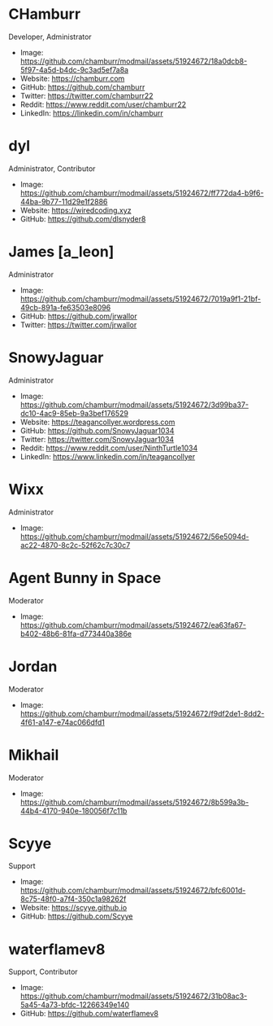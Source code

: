 # CHamburr

Developer, Administrator

- Image: https://github.com/chamburr/modmail/assets/51924672/18a0dcb8-5f97-4a5d-b4dc-9c3ad5ef7a8a
- Website: https://chamburr.com
- GitHub: https://github.com/chamburr
- Twitter: https://twitter.com/chamburr22
- Reddit: https://www.reddit.com/user/chamburr22
- LinkedIn: https://linkedin.com/in/chamburr

# dyl

Administrator, Contributor

- Image: https://github.com/chamburr/modmail/assets/51924672/ff772da4-b9f6-44ba-9b77-11d29e1f2886
- Website: https://wiredcoding.xyz
- GitHub: https://github.com/dlsnyder8

# James [a_leon]

Administrator

- Image: https://github.com/chamburr/modmail/assets/51924672/7019a9f1-21bf-49cb-891a-fe63503e8096
- GitHub: https://github.com/jrwallor
- Twitter: https://twitter.com/jrwallor

# SnowyJaguar

Administrator

- Image: https://github.com/chamburr/modmail/assets/51924672/3d99ba37-dc10-4ac9-85eb-9a3bef176529
- Website: https://teagancollyer.wordpress.com
- GitHub: https://github.com/SnowyJaguar1034
- Twitter: https://twitter.com/SnowyJaguar1034
- Reddit: https://www.reddit.com/user/NinthTurtle1034
- LinkedIn: https://www.linkedin.com/in/teagancollyer

# Wixx

Administrator

- Image: https://github.com/chamburr/modmail/assets/51924672/56e5094d-ac22-4870-8c2c-52f62c7c30c7

# Agent Bunny in Space

Moderator

- Image: https://github.com/chamburr/modmail/assets/51924672/ea63fa67-b402-48b6-81fa-d773440a386e

# Jordan

Moderator

- Image: https://github.com/chamburr/modmail/assets/51924672/f9df2de1-8dd2-4f61-a147-e74ac066dfd1

# Mikhail

Moderator

- Image: https://github.com/chamburr/modmail/assets/51924672/8b599a3b-44b4-4170-940e-180056f7c11b

# Scyye

Support

- Image: https://github.com/chamburr/modmail/assets/51924672/bfc6001d-8c75-48f0-a7f4-350c1a98262f
- Website: https://scyye.github.io
- GitHub: https://github.com/Scyye

# waterflamev8

Support, Contributor

- Image: https://github.com/chamburr/modmail/assets/51924672/31b08ac3-5a45-4a73-bfdc-12266349e140
- GitHub: https://github.com/waterflamev8
